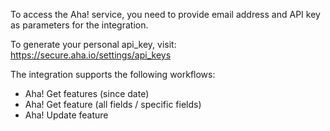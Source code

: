  To access the Aha! service, you need to provide 
 email address and API key as parameters for the
 integration.
 
 To generate your personal api_key, visit:
 https://secure.aha.io/settings/api_keys
 
 The integration supports the following workflows:
 - Aha! Get features (since date)
 - Aha! Get feature (all fields / specific fields)
 - Aha! Update feature